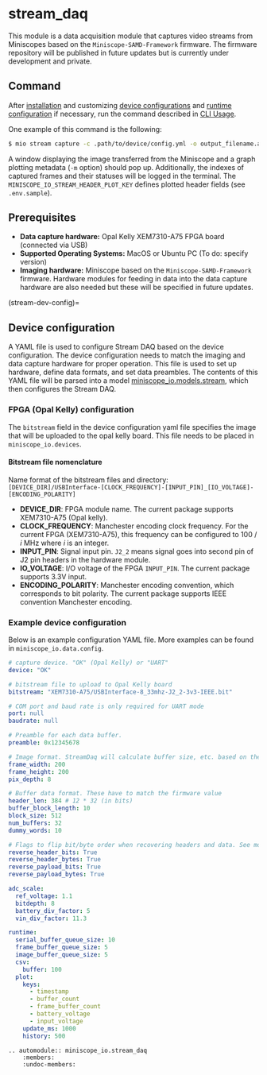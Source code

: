 # stream_daq
This module is a data acquisition module that captures video streams from Miniscopes based on the `Miniscope-SAMD-Framework` firmware. The firmware repository will be published in future updates but is currently under development and private.

## Command
After [installation](../guide/installation.md) and customizing [device configurations](stream-dev-config) and [runtime configuration](models/config.md) if necessary, run the command described in [CLI Usage](../cli/index).

One example of this command is the following:
```bash
$ mio stream capture -c .path/to/device/config.yml -o output_filename.avi -m
```
A window displaying the image transferred from the Miniscope and a graph plotting metadata (`-m` option) should pop up. Additionally, the indexes of captured frames and their statuses will be logged in the terminal. The `MINISCOPE_IO_STREAM_HEADER_PLOT_KEY` defines plotted header fields (see `.env.sample`).

## Prerequisites
- **Data capture hardware:** Opal Kelly XEM7310-A75 FPGA board (connected via USB)
- **Supported Operating Systems:** MacOS or Ubuntu PC (To do: specify version)
- **Imaging hardware:** Miniscope based on the `Miniscope-SAMD-Framework` firmware. Hardware modules for feeding in data into the data capture hardware are also needed but these will be specified in future updates.

(stream-dev-config)=
## Device configuration
A YAML file is used to configure Stream DAQ based on the device configuration. The device configuration needs to match the imaging and data capture hardware for proper operation. This file is used to set up hardware, define data formats, and set data preambles. The contents of this YAML file will be parsed into a model [miniscope_io.models.stream](../api/models/stream.md), which then configures the Stream DAQ.

### FPGA (Opal Kelly) configuration
The `bitstream` field in the device configuration yaml file specifies the image that will be uploaded to the opal kelly board. This file needs to be placed in `miniscope_io.devices`.


#### Bitstream file nomenclature
Name format of the bitstream files and directory:
`[DEVICE_DIR]/USBInterface-[CLOCK_FREQUENCY]-[INPUT_PIN]_[IO_VOLTAGE]-[ENCODING_POLARITY]`
- **DEVICE_DIR**: FPGA module name. The current package supports XEM7310-A75 (Opal kelly).
- **CLOCK_FREQUENCY**: Manchester encoding clock frequency. For the current FPGA (XEM7310-A75), this frequency can be configured to 100 / *i* MHz where *i* is an integer.
- **INPUT_PIN**: Signal input pin. `J2_2` means signal goes into second pin of J2 pin headers in the hardware module.
- **IO_VOLTAGE**: I/O voltage of the FPGA `INPUT_PIN`. The current package supports 3.3V input.
- **ENCODING_POLARITY**: Manchester encoding convention, which corresponds to bit polarity. The current package supports IEEE convention Manchester encoding.

### Example device configuration
Below is an example configuration YAML file. More examples can be found in `miniscope_io.data.config`.

```yaml
# capture device. "OK" (Opal Kelly) or "UART"
device: "OK"

# bitstream file to upload to Opal Kelly board
bitstream: "XEM7310-A75/USBInterface-8_33mhz-J2_2-3v3-IEEE.bit"

# COM port and baud rate is only required for UART mode
port: null
baudrate: null

# Preamble for each data buffer.
preamble: 0x12345678

# Image format. StreamDaq will calculate buffer size, etc. based on these parameters
frame_width: 200
frame_height: 200
pix_depth: 8

# Buffer data format. These have to match the firmware value
header_len: 384 # 12 * 32 (in bits)
buffer_block_length: 10
block_size: 512
num_buffers: 32
dummy_words: 10

# Flags to flip bit/byte order when recovering headers and data. See model document for details.
reverse_header_bits: True
reverse_header_bytes: True
reverse_payload_bits: True
reverse_payload_bytes: True

adc_scale:
  ref_voltage: 1.1
  bitdepth: 8
  battery_div_factor: 5
  vin_div_factor: 11.3

runtime:
  serial_buffer_queue_size: 10
  frame_buffer_queue_size: 5
  image_buffer_queue_size: 5
  csv:
    buffer: 100
  plot:
    keys:
      - timestamp
      - buffer_count
      - frame_buffer_count
      - battery_voltage
      - input_voltage
    update_ms: 1000
    history: 500
```

```{eval-rst}
.. automodule:: miniscope_io.stream_daq
    :members:
    :undoc-members:
```